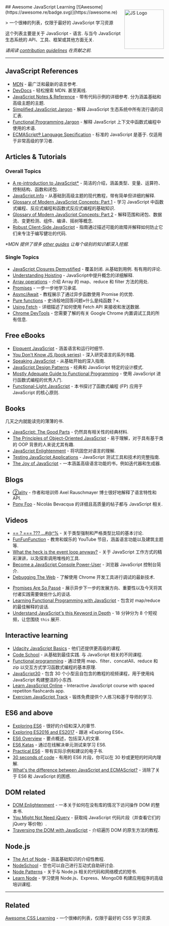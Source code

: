 <div class="github-widget" data-repo="micromata/awesome-javascript-learning"></div>
<script async src="https://pagead2.googlesyndication.com/pagead/js/adsbygoogle.js"></script><ins class="adsbygoogle" style="display:block" data-ad-client="ca-pub-6890694312814945" data-ad-slot="5473692530" data-ad-format="auto"  data-full-width-responsive="true"></ins><script>(adsbygoogle = window.adsbygoogle || []).push({});</script>
## Awesome JavaScript Learning [![Awesome](https://awesome.re/badge.svg)](https://awesome.re) <img src="https://cdn.rawgit.com/voodootikigod/logo.js/master/js.svg" width="125" align="right" alt="JS Logo">

&gt; 一个很棒的列表，仅限于最好的 JavaScript 学习资源

这个列表主要是关于 JavaScript - 语言. 与当今 JavaScript 生态系统的 API、工具、框架或其他方面无关.

*请阅读 [contribution guidelines](https://github.com/micromata/awesome-javascript-learning/blob/master/.github/contributing.md) 在贡献之前.*



---

## JavaScript References

- [MDN](https://developer.mozilla.org/docs/Web/JavaScript/Reference) - 最广泛和最新的语言参考.
- [DevDocs](http://devdocs.io/javascript)  - 轻松搜索 MDN. 甚至离线.
- [JavaScript Notes & Reference](https://wesbos.com/javascript)  - 带有代码示例的详细参考. 分为涵盖基础和高级主题的主题.
- [Simplified JavaScript Jargon](http://jargon.js.org) - 解释 JavaScript 生态系统中所有流行语的词汇表.
- [Functional Programming Jargon](https://functional.works-hub.com/blog/Functional-Programming-Jargon) - 解释 JavaScript 上下文中函数式编程中使用的术语.
- [ECMAScript® Language Specification](http://ecma-international.org/publications/standards/Ecma-262.htm)  - 标准的 JavaScript 是基于. 仅适用于非常高级的学习者.

## Articles & Tutorials

### Overall Topics

- [A re-introduction to JavaScript*](https://developer.mozilla.org/en-US/docs/Web/JavaScript/A_re-introduction_to_JavaScript) - 简洁的介绍，涵盖类型、变量、运算符、控制结构、函数和闭包.
- [JavaScript.info](http://javascript.info) - 从基础到高级主题的现代教程，带有简单但详细的解释.
- [Glossary of Modern JavaScript Concepts: Part 1](https://auth0.com/blog/glossary-of-modern-javascript-concepts/) - 学习 JavaScript 中函数式编程、反应式编程和函数式反应式编程的基础知识.
- [Glossary of Modern JavaScript Concepts: Part 2](https://auth0.com/blog/glossary-of-modern-javascript-concepts-part-2/) - 解释范围和闭包、数据流、变更检测、组件、编译、摇树等概念.
- [Robust Client-Side JavaScript](https://molily.de/robust-javascript/) - 指南通过描述可能的故障并解释如何防止它们来专注于编写健壮的代码.

*\*MDN 提供了很多 [other guides](https://developer.mozilla.org/en-US/docs/Web/JavaScript/Guide) 让每个级别的知识都深入挖掘.*

### Single Topics

- [JavaScript Closures Demystified](https://www.sitepoint.com/javascript-closures-demystified/)  - 覆盖封闭. 从基础到用例. 有有用的评论.
- [Understanding Hoisting](https://scotch.io/tutorials/understanding-hoisting-in-javascript) - JavaScript中提升概念的详细解释.
- [Array operations](https://danmartensen.svbtle.com/javascripts-map-reduce-and-filter) - 介绍 Array 的 map、reduce 和 filter 方法的用处.
- [Promises](http://www.sohamkamani.com/blog/2016/08/28/incremenal-tutorial-to-promises/) - 一步一步地学习承诺.
- [Async/Await](https://hackernoon.com/6-reasons-why-javascripts-async-await-blows-promises-away-tutorial-c7ec10518dd9) - 教程展示了通过异步函数使用 Promise 的优势.
- [Pure functions](https://medium.com/javascript-scene/master-the-javascript-interview-what-is-a-pure-function-d1c076bec976) - 史诗般地回答问题»什么是纯函数？«.
- [Using Fetch](https://developer.mozilla.org/en-US/docs/Web/API/Fetch_API/Using_Fetch) - 详细描述了如何使用 Fetch API 来接收和发送数据. 
- [Chrome DevTools](https://developers.google.com/web/tools/chrome-devtools/) - 您需要了解的有关 Google Chrome 内置调试​​工具的所有信息.

## Free eBooks

- [Eloquent JavaScript](http://eloquentjavascript.net) - 涵盖语言和运行时细节.
- [You Don't Know JS (book series)](https://github.com/getify/You-Dont-Know-JS) - 深入研究语言的系列书籍.
- [Speaking JavaScript](http://speakingjs.com) - 从基础开始的深入指南.
- [JavaScript Design Patterns](http://addyosmani.com/resources/essentialjsdesignpatterns/book/) - 经典和 JavaScript 特定的设计模式.
- [Mostly Adequate Guide to Functional Programming](https://mostly-adequate.gitbooks.io/mostly-adequate-guide/) - 使用 JavaScript 进行函数式编程的优秀入门.
- [Functional-Light JavaScript](https://github.com/getify/Functional-Light-JS) - 本书探讨了函数式编程 (FP) 应用于 JavaScript 的核心原则.

## Books

几天之内就能读完的薄薄的书.

- [JavaScript: The Good Parts](http://shop.oreilly.com/product/9780596517748.do) - 仍然具有相关性的经典材料.
- [The Principles of Object-Oriented JavaScript](https://www.nostarch.com/oojs) - 易于理解，对于具有基于类的 OOP 背景的人来说尤其有趣.
- [JavaScript Enlightenment](http://shop.oreilly.com/product/0636920027713.do) - 将巩固您对语言的理解.
- [Testing JavaScript Applications](https://www.manning.com/books/testing-javascript-applications) - JavaScript 测试工具和技术的完整指南.
- [The Joy of JavaScript](https://www.manning.com/books/the-joy-of-javascript) - 一本涵盖高级语言功能的书，例如迭代器和生成器.

## Blogs

- [②ality](http://www.2ality.com) - 作者和培训师 Axel Rauschmayer 博士很好地解释了语言特性和 API.
- [Pony Foo](https://ponyfoo.com) - Nicolás Bevacqua 的详细且高质量的帖子都与 JavaScript 相关.

## Videos
<!--lint ignore no-repeat-punctuation-->
- [== ? === ??? ...#@^%](https://www.youtube.com/watch?v=qGyqzN0bjhc) - 关于类型强制和严格类型比较的基本讨论.
- [FunFunFunction](https://www.youtube.com/channel/UCO1cgjhGzsSYb1rsB4bFe4Q) - 教育和娱乐的 YouTube 节目，涵盖语言功能以及建筑主题等. 
- [What the heck is the event loop anyway?](http://latentflip.com/loupe/?code=JC5vbignYnV0dG9uJywgJ2NsaWNrJywgZnVuY3Rpb24gb25DbGljaygpIHsKICAgIHNldFRpbWVvdXQoZnVuY3Rpb24gdGltZXIoKSB7CiAgICAgICAgY29uc29sZS5sb2coJ1lvdSBjbGlja2VkIHRoZSBidXR0b24hJyk7ICAgIAogICAgfSwgMjAwMCk7Cn0pOwoKY29uc29sZS5sb2coIkhpISIpOwoKc2V0VGltZW91dChmdW5jdGlvbiB0aW1lb3V0KCkgewogICAgY29uc29sZS5sb2coIkNsaWNrIHRoZSBidXR0b24hIik7Cn0sIDUwMDApOwoKY29uc29sZS5sb2coIldlbGNvbWUgdG8gbG91cGUuIik7!!!PGJ1dHRvbj5DbGljayBtZSE8L2J1dHRvbj4%3D) - 关于 JavaScript 工作方式的精彩演讲，以及探索调用堆栈的工具.
- [Become a JavaScript Console Power-User](https://www.youtube.com/watch?v=4mf_yNLlgic) - 浏览器 JavaScript 控制台简介.
- [Debugging The Web](https://www.youtube.com/watch?v=HF1luRD4Qmk) - 了解使用 Chrome 开发工具进行调试的最新技术.
<!--lint ignore no-dead-urls-->
- [Promises Are So Passé](https://vimeo.com/181328943) - 展示异步下一步的发展方向、重要性以及今天将其付诸实践需要做些什么的谈话.
- [Learning Functional Programming with JavaScript](https://www.youtube.com/watch?v=e-5obm1G_FY) - 包含对 map/reduce 的最佳解释的谈话.
- [Understand JavaScript's this Keyword in Depth](https://egghead.io/courses/understand-javascript-s-this-keyword-in-depth) - 18 分钟分为 8 个短视频，让您围绕 `this` 展开.

## Interactive learning

- [Udacity JavaScript Basics](https://www.udacity.com/course/javascript-basics--ud804) - 他们还提供更高级的课程.
- [Code School](https://www.codeschool.com/learn/javascript)  - 从基础到最佳实践. 与 JavaScript 相关的不同课程.
- [Functional programming](http://reactivex.io/learnrx/) - 通过使用 map、filter、concatAll、reduce 和 zip 以交互方式学习函数式编程的基本原理.
- [JavaScript30](https://javascript30.com) - 包含 30 个小型且自包含的教程的视频课程，用于使用纯 JavaScript 构建整洁的小东西.
- [Learn JavaScript Online](https://learnjavascript.online) - Interactive JavaScript course with spaced repetiton flashcards app.
- [Exercism JavaScript Track](https://exercism.io/tracks/javascript) - 锻炼免费提供个人练习和基于导师的学习.

## ES6 and above

- [Exploring ES6](http://exploringjs.com/es6.html) - 很好的介绍和深入的章节.
- [Exploring ES2016 and ES2017](http://exploringjs.com/es2016-es2017.html) - 跟进 »Exploring ES6«.
- [ES6 Overview](https://ponyfoo.com/articles/es6) - 要点概述，包括深入的文章.
- [ES6 Katas](http://es6katas.org) - 通过在线解决单元测试来学习 ES6.
- [Practical ES6](https://github.com/mjavascript/practical-es6) - 带有实际示例和建议的电子书.
- [30 seconds of code](https://github.com/Chalarangelo/30-seconds-of-code) - 有用的 ES6 片段，你可以在 30 秒或更短的时间内理解.
- [What's the difference between JavaScript and ECMAScript?](https://www.freecodecamp.org/news/whats-the-difference-between-javascript-and-ecmascript-cba48c73a2b5/) - 消除了关于 ES6 和 JavaScript 的困惑.

## DOM related

- [DOM Enlightenment](http://domenlightenment.com) - 一本关于如何在没有库的情况下访问操作 DOM 的整本书.
- [You Might Not Need jQuery](http://youmightnotneedjquery.com) - 获取纯 JavaScript 代码片段（并查看它们的 jQuery 等价物）.
- [Traversing the DOM with JavaScript](https://zellwk.com/blog/dom-traversals/) - 介绍遍历 DOM 的原生方法的教程.

## Node.js

- [The Art of Node](https://github.com/maxogden/art-of-node#readme) - 涵盖基础知识的介绍性教程. 
- [NodeSchool](https://nodeschool.io) - 您也可以自己进行互动式自助研讨会.
- [Node Patterns](http://nodepatternsbooks.com) - 关于与 Node.js 相关的代码和网络模式的短书.
- [Learn Node](https://learnnode.com) - 学习使用 Node.js、Express、MongoDB 构建应用程序的高级培训课程.

---

## Related

[Awesome CSS Learning](https://github.com/micromata/awesome-css-learning) - 一个很棒的列表，仅限于最好的 CSS 学习资源.

